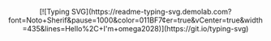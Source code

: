 <p align="center">
  [![Typing SVG](https://readme-typing-svg.demolab.com?font=Noto+Sherif&pause=1000&color=011BF7&center=true&vCenter=true&width=435&lines=Hello%2C+I'm+omega2028)](https://git.io/typing-svg)
</p>
